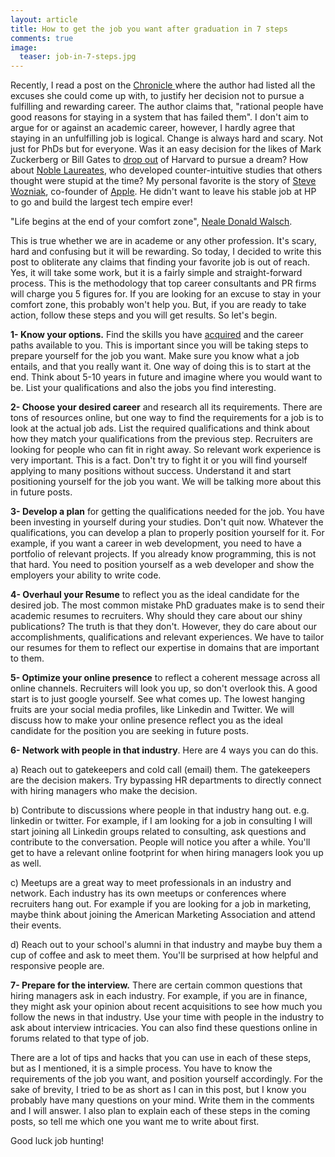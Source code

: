 ```yaml
---
layout: article
title: How to get the job you want after graduation in 7 steps
comments: true
image:
  teaser: job-in-7-steps.jpg
---
```



Recently, I read a post on the [Chronicle ](http://chronicle.com/article/Why-It-s-So-Hard-to-Leave/233670)where the author had listed all the excuses she could come up with, to justify her decision not to pursue a fulfilling and rewarding career. The author claims that, "rational people have good reasons for staying in a system that has failed them". I don't aim to argue for or against an academic career, however, I hardly agree that staying in an unfulfilling job is logical. Change is always hard and scary. Not just for PhDs but for everyone. Was it an easy decision for the likes of Mark Zuckerberg or Bill Gates to [drop out](http://content.time.com/time/specials/packages/article/0,28804,1988080_1988093_1988082,00.html) of Harvard to pursue a dream? How about [Noble Laureates](http://www.nobelprize.org/nobel_prizes/), who developed counter-intuitive studies that others thought were stupid at the time? My personal favorite is the story of [Steve Wozniak](http://www.foundersatwork.com/steve-wozniak.html), co-founder of [Apple](http://www.apple.com/). He didn't want to leave his stable job at HP to go and build the largest tech empire ever!

"Life begins at the end of your comfort zone", [Neale Donald Walsch](https://en.wikipedia.org/wiki/Neale_Donald_Walsch).

This is true whether we are in academe or any other profession. It's scary, hard and confusing but it will be rewarding. So today, I decided to write this post to obliterate any claims that finding your favorite job is out of reach. Yes, it will take some work, but it is a fairly simple and straight-forward process. This is the methodology that top career consultants and PR firms will charge you 5 figures for. If you are looking for an excuse to stay in your comfort zone, this probably won't help you. But, if you are ready to take action, follow these steps and you will get results. So let's begin.

**1- Know your options.** Find the skills you have [acquired](https://hsaghir.github.io/ten-phd-skills/) and the career paths available to you. This is important since you will be taking steps to prepare yourself for the job you want. Make sure you know what a job entails, and that you really want it. One way of doing this is to start at the end. Think about 5-10 years in future and imagine where you would want to be. List your qualifications and also the jobs you find interesting. 

**2- Choose your desired career** and research all its requirements. There are tons of resources online, but one way to find the requirements for a job is to look at the actual job ads. List the required qualifications and think about how they match your qualifications from the previous step. Recruiters are looking for people who can fit in right away. So relevant work experience is very important. This is a fact. Don't try to fight it or you will find yourself applying to many positions without success. Understand it and start positioning yourself for the job you want. We will be talking more about this in future posts.

**3- Develop a plan** for getting the qualifications needed for the job. You have been investing in yourself during your studies. Don't quit now. Whatever the qualifications, you can develop a plan to properly position yourself for it. For example, if you want a career in web development, you need to have a portfolio of relevant projects. If you already know programming, this is not that hard. You need to position yourself as a web developer and show the employers your ability to write code.

**4- Overhaul your Resume** to reflect you as the ideal candidate for the desired job. The most common mistake PhD graduates make is to send their academic resumes to recruiters. Why should they care about our shiny publications? The truth is that they don't. However, they do care about our accomplishments, qualifications and relevant experiences. We have to tailor our resumes for them to reflect our expertise in domains that are important to them.

**5- Optimize your online presence** to reflect a coherent message across all online channels. Recruiters will look you up, so don't overlook this. A good start is to just google yourself. See what comes up. The lowest hanging fruits are your social media profiles, like Linkedin and Twitter. We will discuss how to make your online presence reflect you as the ideal candidate for the position you are seeking in future posts.

**6- Network with people in that industry**. Here are 4 ways you can do this.

a) Reach out to gatekeepers and cold call (email) them. The gatekeepers are the decision makers. Try bypassing HR departments to directly connect with hiring managers who make the decision.

b) Contribute to discussions where people in that industry hang out. e.g. linkedin or twitter. For example, if I am looking for a job in consulting I will start joining all Linkedin groups related to consulting, ask questions and contribute to the conversation. People will notice you after a while. You'll get to have a relevant online footprint for when hiring managers look you up as well.

c) Meetups are a great way to meet professionals in an industry and network. Each industry has its own meetups or conferences where recruiters hang out. For example if you are looking for a job in marketing, maybe think about joining the American Marketing Association and attend their events.

d) Reach out to your school's alumni in that industry and maybe buy them a cup of coffee and ask to meet them. You'll be surprised at how helpful and responsive people are.

**7- Prepare for the interview.** There are certain common questions that hiring managers ask in each industry. For example, if you are in finance, they might ask your opinion about recent acquisitions to see how much you follow the news in that industry. Use your time with people in the industry to ask about interview intricacies. You can also find these questions online in forums related to that type of job.

There are a lot of tips and hacks that you can use in each of these steps, but as I mentioned, it is a simple process. You have to know the requirements of the job you want, and position yourself accordingly. For the sake of brevity, I tried to be as short as I can in this post, but I know you probably have many questions on your mind. Write them in the comments and I will answer. I also plan to explain each of these steps in the coming posts, so tell me which one you want me to write about first.

Good luck job hunting!